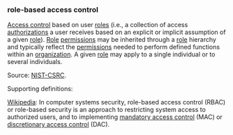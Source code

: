 ### role-based access control

<p class="c8"><span class="c2"><a class="c3" href="#h.lmk4gqobt99b">Access control</a></span><span>&nbsp;based on user </span><span class="c2"><a class="c3" href="#h.sf54cyuamo6x">roles</a></span><span>&nbsp;(i.e., a collection of access </span><span class="c2"><a class="c3" href="#h.576ssfpt348i">authorizations</a></span><span>&nbsp;a user receives based on an explicit or implicit assumption of a given </span><span class="c2"><a class="c3" href="#h.sf54cyuamo6x">role</a></span><span>). </span><span class="c2"><a class="c3" href="#h.sf54cyuamo6x">Role</a></span><span>&nbsp;</span><span class="c2"><a class="c3" href="#h.mnqlrmrkqb9">permissions</a></span><span>&nbsp;may be inherited through a </span><span class="c2"><a class="c3" href="#h.sf54cyuamo6x">role</a></span><span>&nbsp;hierarchy and typically reflect the </span><span class="c2"><a class="c3" href="#h.mnqlrmrkqb9">permissions</a></span><span>&nbsp;needed to perform defined functions within an </span><span class="c2"><a class="c3" href="#h.z27mp1358pi9">organization</a></span><span>. A given </span><span class="c2"><a class="c3" href="#h.sf54cyuamo6x">role</a></span><span class="c0">&nbsp;may apply to a single individual or to several individuals.</span></p><p class="c8"><span>Source: </span><span class="c2"><a class="c3" href="https://www.google.com/url?q=https://csrc.nist.gov/glossary/term/role_based_access_control&amp;sa=D&amp;source=editors&amp;ust=1706779842815654&amp;usg=AOvVaw1MgX2-lYLCNj9QzmnbUhoI">NIST-CSRC</a></span><span class="c0">.</span></p><p class="c8"><span class="c0">Supporting definitions:</span></p><p class="c8"><span class="c2"><a class="c3" href="https://www.google.com/url?q=https://en.wikipedia.org/wiki/Role-based_access_control&amp;sa=D&amp;source=editors&amp;ust=1706779842816025&amp;usg=AOvVaw0O7oRtbbGYuraXEP3IdFR6">Wikipedia</a></span><span>: In computer systems security, role-based access control (RBAC) or role-based security is an approach to restricting system access to authorized users, and to implementing </span><span class="c2"><a class="c3" href="https://www.google.com/url?q=https://en.wikipedia.org/wiki/Mandatory_access_control&amp;sa=D&amp;source=editors&amp;ust=1706779842816266&amp;usg=AOvVaw0RZOqaqHqMwcv9YrYJFJrh">mandatory access control</a></span><span>&nbsp;(MAC) or </span><span class="c2"><a class="c3" href="https://www.google.com/url?q=https://en.wikipedia.org/wiki/Discretionary_access_control&amp;sa=D&amp;source=editors&amp;ust=1706779842816468&amp;usg=AOvVaw0gGkuRkCQR5xXIIV9aGqQF">discretionary access control</a></span><span>&nbsp;(DAC).</span></p>